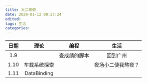 ```yaml
---
title: 大二寒假
date: 2020-01-12 00:27:24
edited:
tags: 生活
categories:
---
```


日期|理论|编程|生活
:---:|:---:|:---:|:---:
1.9||查成绩的脚本|回到广州
1.10|车载系统探索||夜场小二使我熬夜？
1.11|DataBinding||
